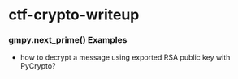 # ctf-crypto-writeup

### gmpy.next_prime() Examples

* how to decrypt a message using exported RSA public key with PyCrypto?